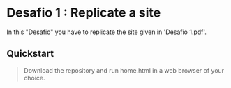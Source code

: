 # Desafio 1 : Replicate a site

In this "Desafio" you have to replicate the site given in 'Desafio 1.pdf'.

## Quickstart
 >Download the repository and run home.html in a web browser of your choice.